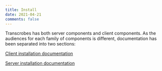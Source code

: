 ```yaml
---
title: Install
date: 2021-04-21
comments: false
---
```


Transcrobes has both server components and client components. As the audiences for each family of components is different, documentation has been separated into two sections:

[Client installation documentation](/page/software/install/clients/home)


[Server installation documentation](/page/software/install/server/home)

